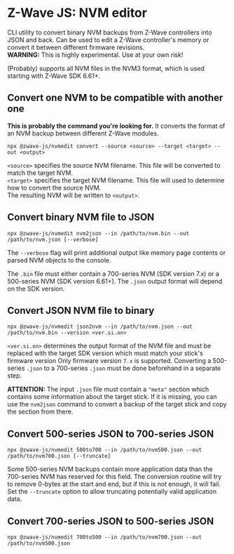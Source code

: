 # Z-Wave JS: NVM editor

CLI utility to convert binary NVM backups from Z-Wave controllers into JSON and back. Can be used to edit a Z-Wave controller's memory or convert it between different firmware revisions.  
**WARNING:** This is highly experimental. Use at your own risk!

(Probably) supports all NVM files in the NVM3 format, which is used starting with Z-Wave SDK 6.61+.

## Convert one NVM to be compatible with another one

**This is probably the command you're looking for.** It converts the format of an NVM backup between different Z-Wave modules.

```
npx @zwave-js/nvmedit convert --source <source> --target <target> --out <output>
```

`<source>` specifies the source NVM filename. This file will be converted to match the target NVM.  
`<target>` specifies the target NVM filename. This file will used to determine how to convert the source NVM.  
The resulting NVM will be written to `<output>`.

## Convert binary NVM file to JSON

```
npx @zwave-js/nvmedit nvm2json --in /path/to/nvm.bin --out /path/to/nvm.json [--verbose]
```

The `--verbose` flag will print additional output like memory page contents or parsed NVM objects to the console.

The `.bin` file must either contain a 700-series NVM (SDK version 7.x) or a 500-series NVM (SDK version 6.61+). The `.json` output format will depend on the SDK version.

## Convert JSON NVM file to binary

```
npx @zwave-js/nvmedit json2nvm --in /path/to/nvm.json --out /path/to/nvm.bin --version <ver.si.on>
```

`<ver.si.on>` determines the output format of the NVM file and must be replaced with the target SDK version which must match your stick's firmware version
Only firmware version `7.x` is supported. Converting a 500-series `.json` to a 700-series `.json` must be done beforehand in a separate step.

**ATTENTION:** The input `.json` file must contain a `"meta"` section which contains some information about the target stick. If it is missing, you can use the `nvm2json` command to convert a backup of the target stick and copy the section from there.

## Convert 500-series JSON to 700-series JSON

```
npx @zwave-js/nvmedit 500to700 --in /path/to/nvm500.json --out /path/to/nvm700.json [--truncate]
```

Some 500-series NVM backups contain more application data than the 700-series NVM has reserved for this field. The conversion routine will try to remove 0-bytes at the start and end, but if this is not enough, it will fail. Set the `--truncate` option to allow truncating potentially valid application data.

## Convert 700-series JSON to 500-series JSON

```
npx @zwave-js/nvmedit 700to500 --in /path/to/nvm700.json --out /path/to/nvm500.json
```
